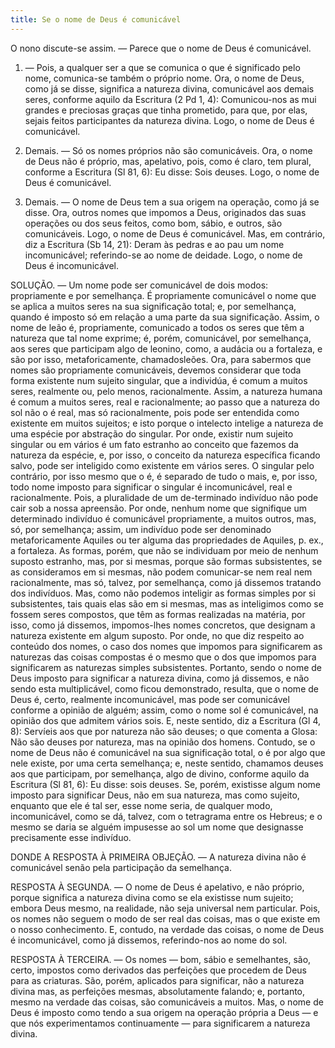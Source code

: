 ```yaml
---
title: Se o nome de Deus é comunicável
---
```


O nono discute-se assim. — Parece que o nome de Deus é comunicável.  

1. — Pois, a qualquer ser a que se comunica o que é significado pelo nome, comunica-se também o próprio nome. Ora, o nome de Deus, como já se disse, significa a natureza divina, comunicável aos demais seres, conforme aquilo da Escritura (2 Pd 1, 4): Comunicou-nos as mui grandes e preciosas graças que tinha prometido, para que, por elas, sejais feitos participantes da natureza divina. Logo, o nome de Deus é comunicável.  

2. Demais. — Só os nomes próprios não são comunicáveis. Ora, o nome de Deus não é próprio, mas, apelativo, pois, como é claro, tem plural, conforme a Escritura (Sl 81, 6): Eu disse: Sois deuses. Logo, o nome de Deus é comunicável.  

3. Demais. — O nome de Deus tem a sua origem na operação, como já se disse. Ora, outros nomes que impomos a Deus, originados das suas operações ou dos seus feitos, como bom, sábio, e outros, são comunicáveis. Logo, o nome de Deus é comunicável.  Mas, em contrário, diz a Escritura (Sb 14, 21): Deram às pedras e ao pau um nome incomunicável; referindo-se ao nome de deidade. Logo, o nome de Deus é incomunicável.  

SOLUÇÃO. — Um nome pode ser comunicável de dois modos: propriamente e por semelhança. É propriamente comunicável o nome que se aplica a muitos seres na sua significação total; e, por semelhança, quando é imposto só em relação a uma parte da sua significação. Assim, o nome de leão é, propriamente, comunicado a todos os seres que têm a natureza que tal nome exprime; é, porém, comunicável, por semelhança, aos seres que participam algo de leonino, como, a audácia ou a fortaleza, e são por isso, metaforicamente, chamadosleões.  Ora, para sabermos que nomes são propriamente comunicáveis, devemos considerar que toda forma existente num sujeito singular, que a individúa, é comum a muitos seres, realmente ou, pelo menos, racionalmente. Assim, a natureza humana é comum a muitos seres, real e racionalmente; ao passo que a natureza do sol não o é real, mas só racionalmente, pois pode ser entendida como existente em muitos sujeitos; e isto porque o intelecto intelige a natureza de uma espécie por abstração do singular. Por onde, existir num sujeito singular ou em vários é um fato estranho ao conceito que fazemos da natureza da espécie, e, por isso, o conceito da natureza específica ficando salvo, pode ser inteligido como existente em vários seres. O singular pelo contrário, por isso mesmo que o é, é separado de tudo o mais, e, por isso, todo nome imposto para significar o singular é incomunicável, real e racionalmente. Pois, a pluralidade de um de-terminado indivíduo não pode cair sob a nossa apreensão. Por onde, nenhum nome que signifique um determinado indivíduo é comunicável propriamente, a muitos outros, mas, só, por semelhança; assim, um indivíduo pode ser denominado metaforicamente Aquiles ou ter alguma das propriedades de Aquiles, p. ex., a fortaleza.  As formas, porém, que não se individuam por meio de nenhum suposto estranho, mas, por si mesmas, porque são formas subsistentes, se as consideramos em si mesmas, não podem comunicar-se nem real nem racionalmente, mas só, talvez, por semelhança, como já dissemos tratando dos indivíduos. Mas, como não podemos inteligir as formas simples por si subsistentes, tais quais elas são em si mesmas, mas as inteligimos como se fossem seres compostos, que têm as formas realizadas na matéria, por isso, como já dissemos, impomos-lhes nomes concretos, que designam a natureza existente em algum suposto. Por onde, no que diz respeito ao conteúdo dos nomes, o caso dos nomes que impomos para significarem as naturezas das coisas compostas é o mesmo que o dos que impomos para significarem as naturezas simples subsistentes.  Portanto, sendo o nome de Deus imposto para significar a natureza divina, como já dissemos, e não sendo esta multiplicável, como ficou demonstrado, resulta, que o nome de Deus é, certo, realmente incomunicável, mas pode ser comunicável conforme a opinião de alguém; assim, como o nome sol é comunicável, na opinião dos que admitem vários sois. E, neste sentido, diz a Escritura (Gl 4, 8): Servíeis aos que por natureza não são deuses; o que comenta a Glosa: Não são deuses por natureza, mas na opinião dos homens. Contudo, se o nome de Deus não é comunicável na sua significação total, o é por algo que nele existe, por uma certa semelhança; e, neste sentido, chamamos deuses aos que participam, por semelhança, algo de divino, conforme aquilo da Escritura (Sl 81, 6): Eu disse: sois deuses. Se, porém, existisse algum nome imposto para significar Deus, não em sua natureza, mas como sujeito, enquanto que ele é tal ser, esse nome seria, de qualquer modo, incomunicável, como se dá, talvez, com o tetragrama entre os Hebreus; e o mesmo se daria se alguém impusesse ao sol um nome que designasse precisamente esse indivíduo.  

DONDE A RESPOSTA À PRIMEIRA OBJEÇÃO. — A natureza divina não é comunicável senão pela participação da semelhança.  

RESPOSTA À SEGUNDA. — O nome de Deus é apelativo, e não próprio, porque significa a natureza divina como se ela existisse num sujeito; embora Deus mesmo, na realidade, não seja universal nem particular. Pois, os nomes não seguem o modo de ser real das coisas, mas o que existe em o nosso conhecimento. E, contudo, na verdade das coisas, o nome de Deus é incomunicável, como já dissemos, referindo-nos ao nome do sol.  

RESPOSTA À TERCEIRA. — Os nomes — bom, sábio e semelhantes, são, certo, impostos como derivados das perfeições que procedem de Deus para as criaturas. São, porém, aplicados para significar, não a natureza divina mas, as perfeições mesmas, absolutamente falando; e, portanto, mesmo na verdade das coisas, são comunicáveis a muitos. Mas, o nome de Deus é imposto como tendo a sua origem na operação própria a Deus — e que nós experimentamos continuamente — para significarem a natureza divina.